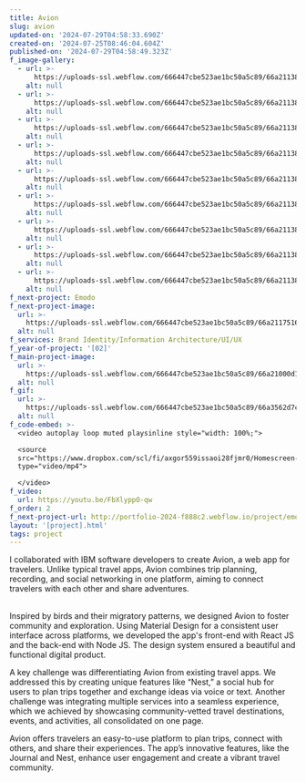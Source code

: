 ```yaml
---
title: Avion
slug: avion
updated-on: '2024-07-29T04:58:33.690Z'
created-on: '2024-07-25T08:46:04.604Z'
published-on: '2024-07-29T04:58:49.323Z'
f_image-gallery:
  - url: >-
      https://uploads-ssl.webflow.com/666447cbe523ae1bc50a5c89/66a2113886898cc0f642846b_avion-logo.jpg
    alt: null
  - url: >-
      https://uploads-ssl.webflow.com/666447cbe523ae1bc50a5c89/66a211384f47c12886e42d51_folio-pece-p-2600.png
    alt: null
  - url: >-
      https://uploads-ssl.webflow.com/666447cbe523ae1bc50a5c89/66a21138414b0c7ac611d81b_mobile-screen.jpg
    alt: null
  - url: >-
      https://uploads-ssl.webflow.com/666447cbe523ae1bc50a5c89/66a2113825aa61b6a42b3d77_Group-290.png
    alt: null
  - url: >-
      https://uploads-ssl.webflow.com/666447cbe523ae1bc50a5c89/66a21138f7e639a35efc4879_Group-291-p-1600.png
    alt: null
  - url: >-
      https://uploads-ssl.webflow.com/666447cbe523ae1bc50a5c89/66a21138d5019dd47853dc34_Frame-223.png
    alt: null
  - url: >-
      https://uploads-ssl.webflow.com/666447cbe523ae1bc50a5c89/66a2113844255c35df16a90b_Frame-224.png
    alt: null
  - url: >-
      https://uploads-ssl.webflow.com/666447cbe523ae1bc50a5c89/66a21138a2b89a69edfe152d_Group-292.png
    alt: null
  - url: >-
      https://uploads-ssl.webflow.com/666447cbe523ae1bc50a5c89/66a21138742ca94c4a279d21_Group-293.png
    alt: null
f_next-project: Emodo
f_next-project-image:
  url: >-
    https://uploads-ssl.webflow.com/666447cbe523ae1bc50a5c89/66a21175166af1af708fc813_emodo-thumbnail.jpg
  alt: null
f_services: Brand Identity/Information Architecture/UI/UX
f_year-of-project: '[02]'
f_main-project-image:
  url: >-
    https://uploads-ssl.webflow.com/666447cbe523ae1bc50a5c89/66a21000d1597dff0de1e8d9_6126bade29c1a7e407a0f3d7_thumbnailmin.jpg
  alt: null
f_gif:
  url: >-
    https://uploads-ssl.webflow.com/666447cbe523ae1bc50a5c89/66a3562d7c368ce361058f01_Homescreenrendered1-ezgif.com-video-to-gif-converter.gif
  alt: null
f_code-embed: >-
  <video autoplay loop muted playsinline style="width: 100%;">

  <source
  src="https://www.dropbox.com/scl/fi/axgor559issaoi28fjmr0/Homescreen-rendered_1.mp4?rlkey=iftwvuqi9mvb31wh7dhshgi3t&st=d9dafk77&dl=0"
  type="video/mp4">

  </video>
f_video:
  url: https://youtu.be/FbXlyppO-qw
f_order: 2
f_next-project-url: http://portfolio-2024-f888c2.webflow.io/project/emodo
layout: '[project].html'
tags: project
---
```


I collaborated with IBM software developers to create Avion, a web app for travelers. Unlike typical travel apps, Avion combines trip planning, recording, and social networking in one platform, aiming to connect travelers with each other and share adventures.

‍  
Inspired by birds and their migratory patterns, we designed Avion to foster community and exploration. Using Material Design for a consistent user interface across platforms, we developed the app's front-end with React JS and the back-end with Node JS. The design system ensured a beautiful and functional digital product.

  
A key challenge was differentiating Avion from existing travel apps. We addressed this by creating unique features like “Nest,” a social hub for users to plan trips together and exchange ideas via voice or text. Another challenge was integrating multiple services into a seamless experience, which we achieved by showcasing community-vetted travel destinations, events, and activities, all consolidated on one page.

  
Avion offers travelers an easy-to-use platform to plan trips, connect with others, and share their experiences. The app’s innovative features, like the Journal and Nest, enhance user engagement and create a vibrant travel community.
